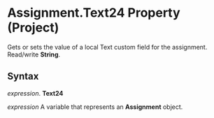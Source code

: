 
# Assignment.Text24 Property (Project)

Gets or sets the value of a local Text custom field for the assignment. Read/write  **String**.


## Syntax

 _expression_. **Text24**

 _expression_ A variable that represents an **Assignment** object.

